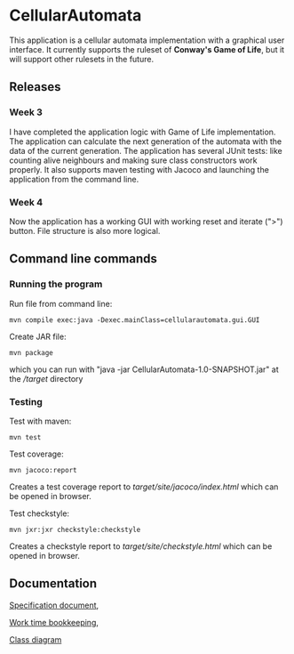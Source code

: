 # CellularAutomata
This application is a cellular automata implementation with a graphical user interface. It currently supports the ruleset of **Conway's Game of Life**, but it will support other rulesets in the future.

## Releases
### Week 3
I have completed the application logic with Game of Life implementation. The application can calculate the next generation of the automata with the data of the current generation. The application has several JUnit tests: like counting alive neighbours and making sure class constructors work properly. It also supports maven testing with Jacoco and launching the application from the command line.

### Week 4
Now the application has a working GUI with working reset and iterate (">") button. File structure is also more logical.

## Command line commands
### Running the program
Run file from command line:
```
mvn compile exec:java -Dexec.mainClass=cellularautomata.gui.GUI

```
Create JAR file:
```
mvn package
```
which you can run with "java -jar CellularAutomata-1.0-SNAPSHOT.jar" at the _/target_ directory

### Testing
Test with maven:
```
mvn test
```
Test coverage:
```
mvn jacoco:report
```
Creates a test coverage report to _target/site/jacoco/index.html_ which can be opened in browser.

Test checkstyle:
```
mvn jxr:jxr checkstyle:checkstyle
```
Creates a checkstyle report to _target/site/checkstyle.html_ which can be opened in browser.

## Documentation
[Specification document](https://github.com/PAHUS/ot-harjoitustyo/blob/master/laskarit/viikko2/dokumentointi/alustavaMaarittely.md),

[Work time bookkeeping](https://github.com/PAHUS/ot-harjoitustyo/blob/master/laskarit/viikko2/dokumentointi/tyoaikakirjanpito.md),

[Class diagram](https://github.com/PAHUS/ot-harjoitustyo/blob/master/dokumentaatio/arkkitehtuuri.md)

